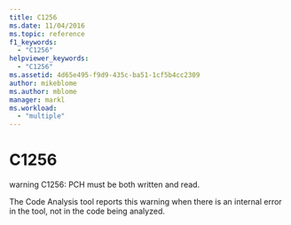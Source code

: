 ```yaml
---
title: C1256
ms.date: 11/04/2016
ms.topic: reference
f1_keywords:
  - "C1256"
helpviewer_keywords:
  - "C1256"
ms.assetid: 4d65e495-f9d9-435c-ba51-1cf5b4cc2309
author: mikeblome
ms.author: mblome
manager: markl
ms.workload:
  - "multiple"
---
```

# C1256
warning C1256: PCH must be both written and read.

 The Code Analysis tool reports this warning when there is an internal error in the tool, not in the code being analyzed.